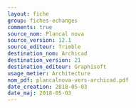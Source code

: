 ```yaml
---
layout: fiche
group: fiches-echanges
comments: true
source_nom: Plancal nova
source_version: 12.1
source_editeur: Trimble
destination_nom: Archicad
destination_version: 21
destination_editeur: Graphisoft
usage_metier: Architecture
nom_pdf: plancalnova-vers-archicad.pdf
date_creation: 2018-05-03
date_maj: 2018-05-03
---
```


